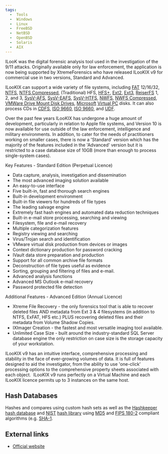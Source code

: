 ```yaml
---
tags:
  -  Tools
  -  Windows
  -  Linux
  -  FreeBSD
  -  NetBSD
  -  OpenBSD
  -  Solaris
  -  AIX
---
```

ILooK was the digital forensic analysis tool used in the investigation
of the 9/11 attacks. Originally available only for law enforcement, the
application is now being supported by XtremeForensics who have released
ILooKIX v9 for commercial use in two versions, Standard and Advanced.

ILooKIX can support a wide variety of file systems, including
[FAT](fat.md) 12/16/32, [NTFS](ntfs.md), [NTFS
Compressed](ntfs_compressed.md), (Traditional) HFS,
[HFS+](hfs+.md), [Ext2](ext2.md),
[Ext3](ext3.md), [ReiserFS](reiserfs.md) 1, 2, and 3,
[SysV-AFS](sysv-afs.md), [SysV-EAFS](sysv-eafs.md),
[SysV-HTFS](sysv-htfs.md), [NWFS](NWFS.md), [NWFS
Compressed](nwfs_compressed.md), [VMWare Drive Mount Disk
Drives](vmware_drive_mount_disk_drives.md),
[Microsoft](microsoft.md) [Virtual PC](virtual_pc.md)
disks. It can also process CDs in [CDFS](cdfs.md), [ISO
9660](iso_9660.md), [ISO 9660](iso_9660.md), and
[UDF](udf.md).

Over the past few years ILooKIX has undergone a huge amount of
development, particularly in relation to Apple file systems, and Version
10 is now available for use outside of the law enforcement, intelligence
and military environments. In addition, to cater for the needs of
practitioners working on smaller cases, there is now a 'Standard'
version which has the majority of the features included in the
'Advanced' version but it is restricted to a case database size of 10GB
(more than enough to process single-system cases).

Key Features - Standard Edition (Perpetual Licence) ​

- Data capture, analysis, investigation and dissemination
- The most advanced imaging solution available
- An easy-to-use interface
- Five built-in, fast and thorough search engines
- Built-in development environment
- Built-in file viewers for hundreds of file types
- The leading salvage engine
- Extremely fast hash engines and automated data reduction techniques
- Built-in e-mail store processing, searching and viewing
- Filesystem, file and e-mail recovery
- Multiple categorization features
- Registry viewing and searching
- Virus/Trojan search and identification
- VMware virtual disk production from devices or images
- Context dictionary production for password cracking
- IVault data store preparation and production
- Support for all common archive file formats
- Deconstruction of file types useful as evidence
- Sorting, grouping and filtering of files and e-mail.
- Advanced analysis functions
- Advanced MS Outlook e-mail recovery
- Password protected file detection

​Additional Features - Advanced Edition (Annual Licence) ​

- Xtreme File Recovery - the only forensics tool that is able to recover
  deleted files AND metadata from Ext 3 & 4 filesystems (in addition to
  NTFS, ExFAT, HFS etc.) PLUS recovering deleted files and their
  metadata from Volume Shadow Copies.
- IXImager Creation - the fastest and most versatile imaging tool
  available.
- Unlimited Case Size - built around the industry-standard SQL Server
  database engine the only restriction on case size is the storage
  capacity of your workstation.

​ILooKIX v9 has an intuitive interface, comprehensive processing and
stability in the face of ever-growing volumes of data. It is full of
features designed to aid the investigator, from the ability to use
'one-click' processing options to the comprehensive property sheets
associated with each object. ​ ILooKIX v9 runs perfectly on a Virtual
Machine and each ILooKIX licence permits up to 3 instances on the same
host.

## Hash Databases

Hashes and compares using custom hash sets as well as the
[Hashkeeper](hashkeeper.md) [hash
database](hash_database.md) and
[NIST](national_software_reference_library.md) [hash
library](hash_library.md) using [MD5](md5.md) and [FIPS
180-2](fips_180-2.md) compliant algorithms (e.g.
[SHA-1](sha-1.md).

## External links

- [Official website](http://www.xtremeforensics.com/)
